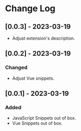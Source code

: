 # Change Log

## [0.0.3] - 2023-03-19

- Adjust extension's description.

## [0.0.2] - 2023-03-19

### Changed

- Adjust Vue snippets.

## [0.0.1] - 2023-03-19

### Added

- JavaScript Snippets out of box.
- Vue Snippets out of box.
